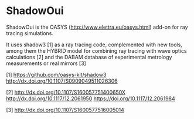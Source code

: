 # ShadowOui


ShadowOui is the OASYS (http://www.elettra.eu/oasys.html) add-on for ray tracing simulations.

It uses shadow3 [1] as a ray tracing code, complemented with new tools, among them the HYBRID model for combining ray tracing with wave optics calculations [2] and the DABAM database of experimental metrology measurements or real mirrors [3]



[1] https://github.com/oasys-kit/shadow3  http://dx.doi.org/10.1107/S0909049511026306

[2] http://dx.doi.org/10.1107/S160057751400650X  http://dx.doi.org/10.1117/12.2061950  https://doi.org/10.1117/12.2061984

[3] http://dx.doi.org/10.1107/S1600577516005014
